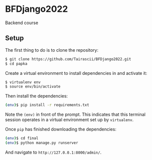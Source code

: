 # BFDjango2022
Backend course
## Setup

The first thing to do is to clone the repository:

```sh
$ git clone https://github.com/Tairascii/BFDjango2022.git
$ cd papka
```

Create a virtual environment to install dependencies in and activate it:

```sh
$ virtualenv env
$ source env/bin/activate
```

Then install the dependencies:

```sh
(env)$ pip install -r requirements.txt
```
Note the `(env)` in front of the prompt. This indicates that this terminal
session operates in a virtual environment set up by `virtualenv`.

Once `pip` has finished downloading the dependencies:
```sh
(env)$ cd final
(env)$ python manage.py runserver
```
And navigate to `http://127.0.0.1:8000/admin/`.
